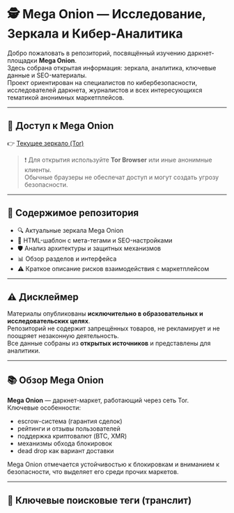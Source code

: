# 🕵️ Mega Onion — Исследование, Зеркала и Кибер-Аналитика  

Добро пожаловать в репозиторий, посвящённый изучению даркнет-площадки **Mega Onion**.  
Здесь собрана открытая информация: зеркала, аналитика, ключевые данные и SEO-материалы.  
Проект ориентирован на специалистов по кибербезопасности, исследователей даркнета, журналистов и всех интересующихся тематикой анонимных маркетплейсов.  

---

## 🔗 Доступ к Mega Onion  

👉 [Текущее зеркало (Tor)](http://exampleonionlink.onion)  

> ❗ Для открытия используйте **Tor Browser** или иные анонимные клиенты.  
> Обычные браузеры не обеспечат доступ и могут создать угрозу безопасности.  

---

## 📂 Содержимое репозитория  

- 🔍 Актуальные зеркала Mega Onion  
- 📑 HTML-шаблон с мета-тегами и SEO-настройками  
- 🛡️ Анализ архитектуры и защитных механизмов  
- 📊 Обзор разделов и интерфейса  
- ⚠️ Краткое описание рисков взаимодействия с маркетплейсом  

---

## ⚠️ Дисклеймер  

Материалы опубликованы **исключительно в образовательных и исследовательских целях**.  
Репозиторий не содержит запрещённых товаров, не рекламирует и не поощряет незаконную деятельность.  
Все данные собраны из **открытых источников** и представлены для аналитики.  

---

## 📚 Обзор Mega Onion  

**Mega Onion** — даркнет-маркет, работающий через сеть Tor.  
Ключевые особенности:  

- escrow-система (гарантия сделок)  
- рейтинги и отзывы пользователей  
- поддержка криптовалют (BTC, XMR)  
- механизмы обхода блокировок  
- dead drop как вариант доставки  

Mega Onion отмечается устойчивостью к блокировкам и вниманием к безопасности, что выделяет его среди прочих маркетов.  

---

## 🔑 Ключевые поисковые теги (транслит)  

